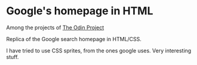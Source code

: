 <h1>Google's homepage in HTML</h1>

Among the projects of <a href="http://www.theodinproject.com/home">The Odin Project</a>

Replica of the Google search homepage in HTML/CSS.

I have tried to use CSS sprites, from the ones google uses. Very interesting stuff.

